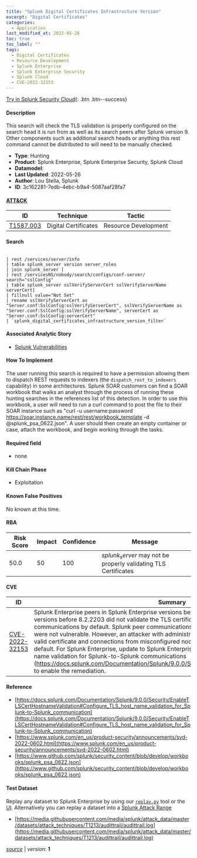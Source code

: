```yaml
---
title: "Splunk Digital Certificates Infrastructure Version"
excerpt: "Digital Certificates"
categories:
  - Application
last_modified_at: 2022-05-26
toc: true
toc_label: ""
tags:
  - Digital Certificates
  - Resource Development
  - Splunk Enterprise
  - Splunk Enterprise Security
  - Splunk Cloud
  - CVE-2022-32153
---
```




[Try in Splunk Security Cloud](https://www.splunk.com/en_us/cyber-security.html){: .btn .btn--success}

#### Description

This search will check the TLS validation is properly configured on the search head it is run from as well as its search peers after Splunk version 9. Other components such as additional search heads or anything this rest command cannot be distributed to will need to be manually checked.

- **Type**: Hunting
- **Product**: Splunk Enterprise, Splunk Enterprise Security, Splunk Cloud
- **Datamodel**: 
- **Last Updated**: 2022-05-26
- **Author**: Lou Stella, Splunk
- **ID**: 3c162281-7edb-4ebc-b9a4-5087aaf28fa7


#### [ATT&CK](https://attack.mitre.org/)

| ID          | Technique   | Tactic         |
| ----------- | ----------- |--------------- |
| [T1587.003](https://attack.mitre.org/techniques/T1587/003/) | Digital Certificates | Resource Development |

#### Search

```

| rest /services/server/info 
| table splunk_server version server_roles 
| join splunk_server [
| rest /servicesNS/nobody/search/configs/conf-server/ search="sslConfig"
| table splunk_server sslVerifyServerCert sslVerifyServerName serverCert] 
| fillnull value="Not Set" 
| rename sslVerifyServerCert as "Server.conf:SslConfig:sslVerifyServerCert", sslVerifyServerName as "Server.conf:SslConfig:sslVerifyServerName", serverCert as "Server.conf:SslConfig:serverCert" 
| `splunk_digital_certificates_infrastructure_version_filter`
```

#### Associated Analytic Story
* [Splunk Vulnerabilities](/stories/splunk_vulnerabilities)


#### How To Implement
The user running this search is required to have a permission allowing them to dispatch REST requests to indexers (the `dispatch_rest_to_indexers` capability) in some architectures. Splunk SOAR customers can find a SOAR workbook that walks an analyst through the process of running these hunting searches in the references list of this detection. In order to use this workbook, a user will need to run a curl command to post the file to their SOAR instance such as &#34;curl -u username:password https://soar.instance.name/rest/rest/workbook_template -d @splunk_psa_0622.json&#34;. A user should then create an empty container or case, attach the workbook, and begin working through the tasks.

#### Required field
* none


#### Kill Chain Phase
* Exploitation


#### Known False Positives
No known at this time.


#### RBA

| Risk Score  | Impact      | Confidence   | Message      |
| ----------- | ----------- |--------------|--------------|
| 50.0 | 50 | 100 | $splunk_server$ may not be properly validating TLS Certificates |



#### CVE

| ID          | Summary | [CVSS](https://nvd.nist.gov/vuln-metrics/cvss) |
| ----------- | ----------- | -------------- |
| [CVE-2022-32153](https://nvd.nist.gov/vuln/detail/CVE-2022-32153) | Splunk Enterprise peers in Splunk Enterprise versions before 9.0 and Splunk Cloud Platform versions before 8.2.2203 did not validate the TLS certificates during Splunk-to-Splunk communications by default. Splunk peer communications configured properly with valid certificates were not vulnerable. However, an attacker with administrator credentials could add a peer without a valid certificate and connections from misconfigured nodes without valid certificates did not fail by default. For Splunk Enterprise, update to Splunk Enterprise version 9.0 and Configure TLS host name validation for Splunk-to-Splunk communications (https://docs.splunk.com/Documentation/Splunk/9.0.0/Security/EnableTLSCertHostnameValidation) to enable the remediation. | 6.8 |



#### Reference

* [https://docs.splunk.com/Documentation/Splunk/9.0.0/Security/EnableTLSCertHostnameValidation#Configure_TLS_host_name_validation_for_Splunk-to-Splunk_communication](https://docs.splunk.com/Documentation/Splunk/9.0.0/Security/EnableTLSCertHostnameValidation#Configure_TLS_host_name_validation_for_Splunk-to-Splunk_communication)
* [https://www.splunk.com/en_us/product-security/announcements/svd-2022-0602.html](https://www.splunk.com/en_us/product-security/announcements/svd-2022-0602.html)
* [https://www.github.com/splunk/security_content/blob/develop/workbooks/splunk_psa_0622.json](https://www.github.com/splunk/security_content/blob/develop/workbooks/splunk_psa_0622.json)



#### Test Dataset
Replay any dataset to Splunk Enterprise by using our [`replay.py`](https://github.com/splunk/attack_data#using-replaypy) tool or the [UI](https://github.com/splunk/attack_data#using-ui).
Alternatively you can replay a dataset into a [Splunk Attack Range](https://github.com/splunk/attack_range#replay-dumps-into-attack-range-splunk-server)

* [https://media.githubusercontent.com/media/splunk/attack_data/master/datasets/attack_techniques/T1213/audittrail/audittrail.log](https://media.githubusercontent.com/media/splunk/attack_data/master/datasets/attack_techniques/T1213/audittrail/audittrail.log)



[*source*](https://github.com/splunk/security_content/tree/develop/detections/application/splunk_digital_certificates_infrastructure_version.yml) \| *version*: **1**